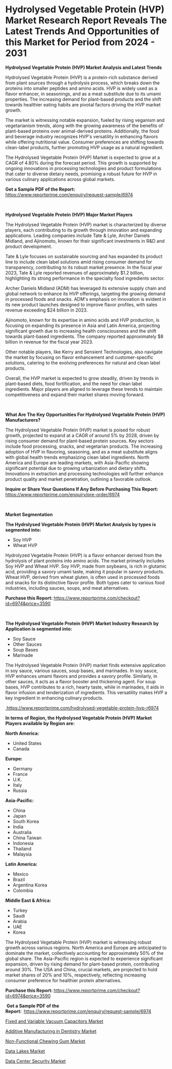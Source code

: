 <p><h1>Hydrolysed Vegetable Protein (HVP) Market Research Report Reveals The Latest Trends And Opportunities of this Market for Period from 2024 - 2031</h1></p><p><strong>Hydrolysed Vegetable Protein (HVP) Market Analysis and Latest Trends</strong></p>
<p><p>Hydrolysed Vegetable Protein (HVP) is a protein-rich substance derived from plant sources through a hydrolysis process, which breaks down the proteins into smaller peptides and amino acids. HVP is widely used as a flavor enhancer, in seasonings, and as a meat substitute due to its umami properties. The increasing demand for plant-based products and the shift towards healthier eating habits are pivotal factors driving the HVP market growth.</p><p>The market is witnessing notable expansion, fueled by rising veganism and vegetarianism trends, along with the growing awareness of the benefits of plant-based proteins over animal-derived proteins. Additionally, the food and beverage industry recognizes HVP's versatility in enhancing flavors while offering nutritional value. Consumer preferences are shifting towards clean-label products, further promoting HVP usage as a natural ingredient.</p><p>The Hydrolysed Vegetable Protein (HVP) Market is expected to grow at a CAGR of 4.80% during the forecast period. This growth is supported by ongoing innovations in processing technologies and product formulations that cater to diverse dietary needs, promising a robust future for HVP in various culinary applications across global markets.</p></p>
<p><strong>Get a Sample PDF of the Report:&nbsp;</strong> <a href="https://www.reportprime.com/enquiry/request-sample/6974">https://www.reportprime.com/enquiry/request-sample/6974</a></p>
<p>&nbsp;</p>
<p><strong>Hydrolysed Vegetable Protein (HVP) Major Market Players</strong></p>
<p><p>The Hydrolysed Vegetable Protein (HVP) market is characterized by diverse players, each contributing to its growth through innovation and expanding applications. Leading companies include Tate & Lyle, Archer Daniels Midland, and Ajinomoto, known for their significant investments in R&D and product development.</p><p>Tate & Lyle focuses on sustainable sourcing and has expanded its product line to include clean label solutions amid rising consumer demand for transparency, contributing to its robust market presence. In the fiscal year 2023, Tate & Lyle reported revenues of approximately $1.2 billion, highlighting its strong performance in the specialty food ingredients sector.</p><p>Archer Daniels Midland (ADM) has leveraged its extensive supply chain and global network to enhance its HVP offerings, targeting the growing demand in processed foods and snacks. ADM's emphasis on innovation is evident in its new product launches designed to improve flavor profiles, with sales revenue exceeding $24 billion in 2023.</p><p>Ajinomoto, known for its expertise in amino acids and HVP production, is focusing on expanding its presence in Asia and Latin America, projecting significant growth due to increasing health consciousness and the shift towards plant-based ingredients. The company reported approximately $8 billion in revenue for the fiscal year 2023.</p><p>Other notable players, like Kerry and Sensient Technologies, also navigate the market by focusing on flavor enhancement and customer-specific solutions, catering to the evolving preferences for natural and clean label products.</p><p>Overall, the HVP market is expected to grow steadily, driven by trends in plant-based diets, food fortification, and the need for clean label ingredients. Major players are aligned to leverage these trends to maintain competitiveness and expand their market shares moving forward.</p></p>
<p>&nbsp;</p>
<p><strong>What Are The Key Opportunities For Hydrolysed Vegetable Protein (HVP) Manufacturers?</strong></p>
<p><p>The Hydrolysed Vegetable Protein (HVP) market is poised for robust growth, projected to expand at a CAGR of around 5% by 2028, driven by rising consumer demand for plant-based protein sources. Key sectors include food processing, snacks, and vegetarian products. The increasing adoption of HVP in flavoring, seasoning, and as a meat substitute aligns with global health trends emphasizing clean label ingredients. North America and Europe are leading markets, with Asia-Pacific showing significant potential due to growing urbanization and dietary shifts. Innovations in extraction and processing technologies will further enhance product quality and market penetration, outlining a favorable outlook.</p></p>
<p><strong>Inquire or Share Your Questions If Any Before Purchasing This Report:</strong> <a href="https://www.reportprime.com/enquiry/pre-order/6974">https://www.reportprime.com/enquiry/pre-order/6974</a></p>
<p>&nbsp;</p>
<p><strong>Market Segmentation</strong></p>
<p><strong>The Hydrolysed Vegetable Protein (HVP) Market Analysis by types is segmented into:</strong></p>
<p><ul><li>Soy HVP</li><li>Wheat HVP</li></ul></p>
<p><p>Hydrolyzed Vegetable Protein (HVP) is a flavor enhancer derived from the hydrolysis of plant proteins into amino acids. The market primarily includes Soy HVP and Wheat HVP. Soy HVP, made from soybeans, is rich in glutamic acid, providing a savory umami taste, making it popular in savory products. Wheat HVP, derived from wheat gluten, is often used in processed foods and snacks for its distinctive flavor profile. Both types cater to various food industries, including sauces, soups, and meat alternatives.</p></p>
<p><strong>Purchase this Report:&nbsp;</strong><a href="https://www.reportprime.com/checkout?id=6974&price=3590">https://www.reportprime.com/checkout?id=6974&price=3590</a></p>
<p>&nbsp;</p>
<p><strong>The Hydrolysed Vegetable Protein (HVP) Market Industry Research by Application is segmented into:</strong></p>
<p><ul><li>Soy Sauce</li><li>Other Sauces</li><li>Soup Bases</li><li>Marinade</li></ul></p>
<p><p>The Hydrolysed Vegetable Protein (HVP) market finds extensive application in soy sauce, various sauces, soup bases, and marinades. In soy sauce, HVP enhances umami flavors and provides a savory profile. Similarly, in other sauces, it acts as a flavor booster and thickening agent. For soup bases, HVP contributes to a rich, hearty taste, while in marinades, it aids in flavor infusion and tenderization of ingredients. This versatility makes HVP a key ingredient in enhancing culinary products.</p></p>
<p><a href="https://www.reportprime.com/hydrolysed-vegetable-protein-hvp-r6974">&nbsp;https://www.reportprime.com/hydrolysed-vegetable-protein-hvp-r6974</a></p>
<p><strong>In terms of Region, the Hydrolysed Vegetable Protein (HVP) Market Players available by Region are:</strong></p>
<p>
    <p> <strong> North America: </strong>
        <ul>
            <li>United States</li>
            <li>Canada</li>
        </ul>
        </p> 
    <p> <strong> Europe: </strong>
        <ul>
            <li>Germany</li>
            <li>France</li>
            <li>U.K.</li>
            <li>Italy</li>
            <li>Russia</li>
        </ul>
        </p> 
    <p> <strong> Asia-Pacific: </strong>
        <ul>
            <li>China</li>
            <li>Japan</li>
            <li>South Korea</li>
            <li>India</li>
            <li>Australia</li>
            <li>China Taiwan</li>
            <li>Indonesia</li>
            <li>Thailand</li>
            <li>Malaysia</li>
        </ul>
        </p> 
    <p> <strong> Latin America: </strong>
        <ul>
            <li>Mexico</li>
            <li>Brazil</li>
            <li>Argentina Korea</li>
            <li>Colombia</li>
        </ul>
        </p> 
    <p> <strong> Middle East & Africa: </strong>
        <ul>
            <li>Turkey</li>
            <li>Saudi</li>
            <li>Arabia</li>
            <li>UAE</li>
            <li>Korea</li>
        </ul>
    </p>
    </p>
<p><p>The Hydrolysed Vegetable Protein (HVP) market is witnessing robust growth across various regions. North America and Europe are anticipated to dominate the market, collectively accounting for approximately 50% of the global share. The Asia-Pacific region is expected to experience significant expansion, driven by rising demand for plant-based protein, contributing around 30%. The USA and China, crucial markets, are projected to hold market shares of 20% and 10%, respectively, reflecting increasing consumer preference for healthier protein alternatives.</p></p>
<p><strong>Purchase this Report: </strong><a href="https://www.reportprime.com/checkout?id=6974&price=3590">https://www.reportprime.com/checkout?id=6974&price=3590</a></p>
<p>&nbsp;<strong>Get a Sample PDF of the Report:&nbsp;&nbsp;</strong><a href="https://www.reportprime.com/enquiry/request-sample/6974">https://www.reportprime.com/enquiry/request-sample/6974</a></p>
<p><strong></strong></p>
<p><p><a href="https://issuu.com/reportprime-2/docs/fixed-and-variable-vacuum-capacitor_5f0c2a7224842b">Fixed and Variable Vacuum Capacitors Market</a></p><p><a href="https://www.linkedin.com/pulse/how-regions-adapting-additive-manufacturing-dentistry-market-global-35jxc?trackingId=zAoNX%2FTdQKasGUEfANyi6w%3D%3D">Additive Manufacturing in Dentistry Market</a></p><p><a href="https://github.com/GraceTurner587/Market-Research-Report-List-1/blob/main/non-functional-chewing-gum-market.md">Non-Functional Chewing Gum Market</a></p><p><a href="https://medium.com/@luke.bailey5468/data-lakes-market-global-market-insights-and-regional-analysis-2024-2031-2a05ffa272bf">Data Lakes Market</a></p><p><a href="https://medium.com/@luke.bailey5468/data-center-security-market-trends-and-strategic-market-insights-2024-2031-91ed0545922b">Data Center Security Market</a></p></p>